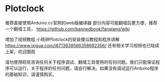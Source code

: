 # Plotclock
推荐直接使用Arduino.cc官网的web版编译器 
部分内容可能翻墙后更方便，推荐一个翻墙工具， https://github.com/bannedbook/fanqiang/wiki

增加了视频教程 小贱钟Plotclock的安装傻瓜教程和程序讲解 
https://www.ixigua.com/i6713939566358692356/
还有相关学习视频也已陆续上架，欢迎围观

请勿使用旺旺咨询任何关于程序调试、翻墙工具使用的任何问题。我们只能保证程序可以运行，关于程序的任何问题，请自行解决。如果没有调试运行Arduino程序的基础知识，请谨慎购买。

